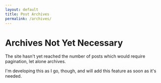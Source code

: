 ```yaml
---
layout: default
title: Post Archives
permalink: /archives/
---
```


# Archives Not Yet Necessary

The site hasn't yet reached the number of posts which would require pagination, let alone archives.

I'm developing this as I go, though, and will add this feature as soon as it's needed.